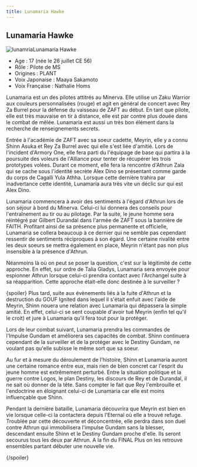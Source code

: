 ```yaml
---
title: Lunamaria Hawke
---
```


Lunamaria Hawke
---------------

![lunamria](/images/stories/saga/gundamseeddestiny/persos/zaft/lunamria.jpg)Lunamaria Hawke  
  
- Age : 17 (née le 26 juillet CE 56)  
- Rôle : Pilote de MS  
- Origines : PLANT  
- Voix Japonaise : Maaya Sakamoto  
- Voix Française : Nathalie Homs


Lunamaria est un des pilotes attitrés au Minerva. Elle utilise un Zaku Warrior aux couleurs personnalisées (rouge) et agit en général de concert avec Rey Za Burrel pour la défense du vaisseau de ZAFT au début. En tant que pilote, elle est très mauvaise en tir à distance, elle est par contre plus douée dans le combat de mêlée. Lunamaria est aussi un très bon élément dans la recherche de renseignements secrets.


Entrée à l'académie de ZAFT avec sa soeur cadette, Meyrin, elle y a connu Shinn Asuka et Rey Za Burrel avec qui elle s'est liée d'amitié. Lors de l'incident d'Armory One, elle fera parti du l'équipage de base qui partira à la poursuite des voleurs de l'Alliance pour tenter de récupérer les trois prototypes volées. Durant ce moment, elle fera la rencontre d'Athrun Zala qui se cache sous l'identité secrète Alex Dino se présentant comme garde du corps de Cagalli Yula Athha. Lorsque cette dernière trahira par inadvertance cette identité, Lunamaria aura très vite un déclic sur qui est Alex Dino.


Lunamaria commencera à avoir des sentiments à l'égard d'Athrun lors de son séjour à bord du Minerva. Celui-ci lui donnera des conseils pour l'entraînement au tir ou au pilotage. Par la suite, le jeune homme sera réintégré par Gilbert Durandal dans l'armée de ZAFT sous la bannière de FAITH. Profitant ainsi de sa présence plus permanente et officielle, Lunamaria se collera beaucoup à ce dernier qui ne semble pas cependant ressentir de sentiments réciproques à son égard. Une certaine rivalité entre les deux soeurs se mettra également en place, Meyrin n'étant pas non plus insensible à la présence d'Athrun.


Néanmoins là où on peut se poser la question, c'est sur la légitimité de cette approche. En effet, sur ordre de Talia Gladys, Lunamaria sera envoyée pour espionner Athrun lorsque celui-ci prendra contact avec l'Archangel suite à sa réapparition. Cette approche était-elle donc destinée à le surveiller ?


{spoiler}
Plus tard, suite aux évènements liés à la fuite d'Athrun et la destruction du GOUF Ignited dans lequel il s'était enfuit avec l'aide de Meyrin, Shinn nouera une relation avec Lunamaria qui dépassera la simple amitié. En effet, celui-ci se sent coupable d'avoir tué Meyrin (enfin tel qu'il le croit) et jure à Lunamaria qu'il fera tout pour la protéger.


Lors de leur combat suivant, Lunamaria prendra les commandes de l'Impulse Gundam et améliorera ses capacités de combat. Shinn continuera cependant de la surveiller et de la protéger avec le Destiny Gundam, ne voulant pas qu'elle subisse le même sort que sa soeur.


Au fur et à mesure du déroulement de l'histoire, Shinn et Lunamaria auront une certaine romance entre eux, mais rien de bien concret car l'esprit du jeune homme est extrêmement perturbé. Entre la situation politique et la guerre contre Logos, le plan Destiny, les discours de Rey et de Durandal, il ne sait où donner de la tête. Sans compter le fait que Rey l'embrouille et l'endoctrine en éloignant celui-ci de Lunamaria car elle est moins influençable que Shinn.


Pendant la dernière bataille, Lunamaria découvrira que Meyrin est bien en vie lorsque celle-ci la contactera depuis l'Eternal où elle a trouvé refuge. Troublée par cette découverte et déconcentrée, elle perdra dans son duel contre Athrun qui immobilisera l'impulse Gundam sans la blesser, descendant ensuite Shinn et le Destiny Gundam proche d'elle. Ils seront secourus tous les deux par Athrun. A la fin du FINAL Plus on les retrouve ensembles partant débuter une nouvelle vie.


{/spoiler}